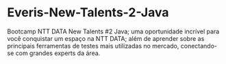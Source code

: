 # Everis-New-Talents-2-Java
Bootcamp NTT DATA New Talents #2 Java; uma oportunidade incrível para você conquistar um espaço na NTT DATA; além de aprender sobre as principais ferramentas de testes mais utilizadas no mercado, conectando-se com grandes experts da área.
